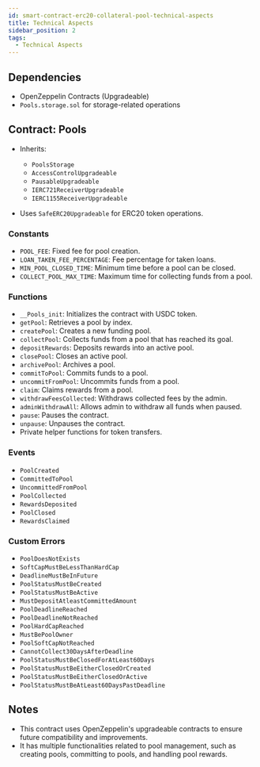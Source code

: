 ```yaml
---
id: smart-contract-erc20-collateral-pool-technical-aspects
title: Technical Aspects
sidebar_position: 2
tags:
  - Technical Aspects
---
```


## Dependencies

- OpenZeppelin Contracts (Upgradeable)
- `Pools.storage.sol` for storage-related operations

## Contract: Pools

- Inherits:

  - `PoolsStorage`
  - `AccessControlUpgradeable`
  - `PausableUpgradeable`
  - `IERC721ReceiverUpgradeable`
  - `IERC1155ReceiverUpgradeable`

- Uses `SafeERC20Upgradeable` for ERC20 token operations.

### Constants

- `POOL_FEE`: Fixed fee for pool creation.
- `LOAN_TAKEN_FEE_PERCENTAGE`: Fee percentage for taken loans.
- `MIN_POOL_CLOSED_TIME`: Minimum time before a pool can be closed.
- `COLLECT_POOL_MAX_TIME`: Maximum time for collecting funds from a pool.

### Functions

- `__Pools_init`: Initializes the contract with USDC token.
- `getPool`: Retrieves a pool by index.
- `createPool`: Creates a new funding pool.
- `collectPool`: Collects funds from a pool that has reached its goal.
- `depositRewards`: Deposits rewards into an active pool.
- `closePool`: Closes an active pool.
- `archivePool`: Archives a pool.
- `commitToPool`: Commits funds to a pool.
- `uncommitFromPool`: Uncommits funds from a pool.
- `claim`: Claims rewards from a pool.
- `withdrawFeesCollected`: Withdraws collected fees by the admin.
- `adminWithdrawAll`: Allows admin to withdraw all funds when paused.
- `pause`: Pauses the contract.
- `unpause`: Unpauses the contract.
- Private helper functions for token transfers.

### Events

- `PoolCreated`
- `CommittedToPool`
- `UncommittedFromPool`
- `PoolCollected`
- `RewardsDeposited`
- `PoolClosed`
- `RewardsClaimed`

### Custom Errors

- `PoolDoesNotExists`
- `SoftCapMustBeLessThanHardCap`
- `DeadlineMustBeInFuture`
- `PoolStatusMustBeCreated`
- `PoolStatusMustBeActive`
- `MustDepositAtleastCommittedAmount`
- `PoolDeadlineReached`
- `PoolDeadlineNotReached`
- `PoolHardCapReached`
- `MustBePoolOwner`
- `PoolSoftCapNotReached`
- `CannotCollect30DaysAfterDeadline`
- `PoolStatusMustBeClosedForAtLeast60Days`
- `PoolStatusMustBeEitherClosedOrCreated`
- `PoolStatusMustBeEitherClosedOrActive`
- `PoolStatusMustBeAtLeast60DaysPastDeadline`

## Notes

- This contract uses OpenZeppelin's upgradeable contracts to ensure future compatibility and improvements.
- It has multiple functionalities related to pool management, such as creating pools, committing to pools, and handling pool rewards.
